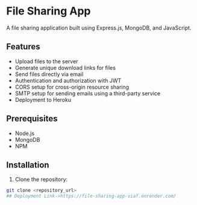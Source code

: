 # File Sharing App

A file sharing application built using Express.js, MongoDB, and JavaScript.

## Features

- Upload files to the server
- Generate unique download links for files
- Send files directly via email
- Authentication and authorization with JWT
- CORS setup for cross-origin resource sharing
- SMTP setup for sending emails using a third-party service
- Deployment to Heroku

## Prerequisites

- Node.js 
- MongoDB 
- NPM

## Installation


1. Clone the repository:
   

```bash
git clone <repository_url>
## Deployment Link->https://file-sharing-app-viaf.onrender.com/

